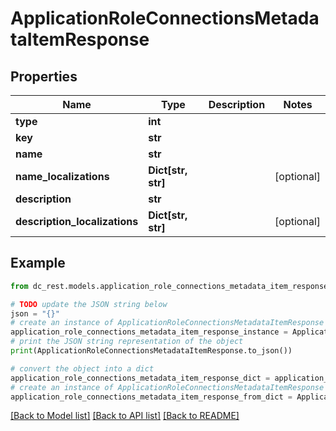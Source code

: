 # ApplicationRoleConnectionsMetadataItemResponse


## Properties

Name | Type | Description | Notes
------------ | ------------- | ------------- | -------------
**type** | **int** |  | 
**key** | **str** |  | 
**name** | **str** |  | 
**name_localizations** | **Dict[str, str]** |  | [optional] 
**description** | **str** |  | 
**description_localizations** | **Dict[str, str]** |  | [optional] 

## Example

```python
from dc_rest.models.application_role_connections_metadata_item_response import ApplicationRoleConnectionsMetadataItemResponse

# TODO update the JSON string below
json = "{}"
# create an instance of ApplicationRoleConnectionsMetadataItemResponse from a JSON string
application_role_connections_metadata_item_response_instance = ApplicationRoleConnectionsMetadataItemResponse.from_json(json)
# print the JSON string representation of the object
print(ApplicationRoleConnectionsMetadataItemResponse.to_json())

# convert the object into a dict
application_role_connections_metadata_item_response_dict = application_role_connections_metadata_item_response_instance.to_dict()
# create an instance of ApplicationRoleConnectionsMetadataItemResponse from a dict
application_role_connections_metadata_item_response_from_dict = ApplicationRoleConnectionsMetadataItemResponse.from_dict(application_role_connections_metadata_item_response_dict)
```
[[Back to Model list]](../README.md#documentation-for-models) [[Back to API list]](../README.md#documentation-for-api-endpoints) [[Back to README]](../README.md)


